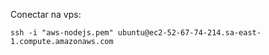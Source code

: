 Conectar na vps:

```shell
ssh -i "aws-nodejs.pem" ubuntu@ec2-52-67-74-214.sa-east-1.compute.amazonaws.com
```
